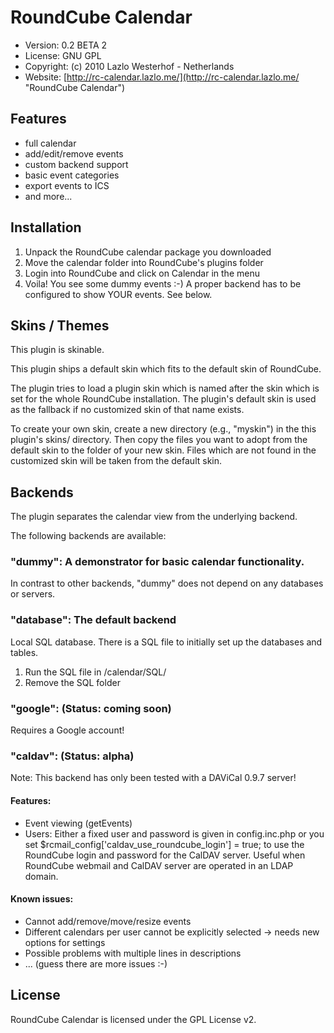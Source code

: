RoundCube Calendar
==================

* Version:   0.2 BETA 2
* License:   GNU GPL
* Copyright: (c) 2010 Lazlo Westerhof - Netherlands
* Website:   [http://rc-calendar.lazlo.me/](http://rc-calendar.lazlo.me/ "RoundCube Calendar")
  
Features
--------

* full calendar
* add/edit/remove events
* custom backend support
* basic event categories
* export events to ICS
* and more...

Installation
------------

1. Unpack the RoundCube calendar package you downloaded
2. Move the calendar folder into RoundCube's plugins folder
3. Login into RoundCube and click on Calendar in the menu
4. Voila! You see some dummy events :-)
   A proper backend has to be configured to show YOUR events.
   See below.

Skins / Themes
--------------

This plugin is skinable.

This plugin ships a default skin which fits to the default skin of
RoundCube.

The plugin tries to load a plugin skin which is named after the skin
which is set for the whole RoundCube installation. The plugin's
default skin is used as the fallback if no customized skin of that
name exists.

To create your own skin, create a new directory (e.g., "myskin") in the 
this plugin's skins/ directory. Then copy the files you want to adopt
from the default skin to the folder of your new skin. Files which are
not found in the customized skin will be taken from the default skin.

Backends
--------

The plugin separates the calendar view from the underlying backend.

The following backends are available:

### "dummy": A demonstrator for basic calendar functionality.

In contrast to other backends, "dummy" does not depend on any
databases or servers.

### "database": The default backend

Local SQL database. There is a SQL file to initially set up the
databases and tables.

1. Run the SQL file in /calendar/SQL/
2. Remove the SQL folder

### "google": (Status: coming soon)

Requires a Google account!

### "caldav": (Status: alpha)

Note: This backend has only been tested with a DAViCal 0.9.7 server!

#### Features:
* Event viewing (getEvents)
* Users: Either a fixed user and password is given in config.inc.php or you set
    $rcmail_config['caldav_use_roundcube_login'] = true;
  to use the RoundCube login and password for the CalDAV server. Useful when
  RoundCube webmail and CalDAV server are operated in an LDAP domain.

#### Known issues:
* Cannot add/remove/move/resize events
* Different calendars per user cannot be explicitly selected
  -> needs new options for settings
* Possible problems with multiple lines in descriptions
* ... (guess there are more issues :-)

License
-------

RoundCube Calendar is licensed under the GPL License v2.

